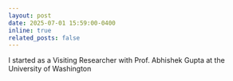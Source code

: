 ```yaml
---
layout: post
date: 2025-07-01 15:59:00-0400
inline: true
related_posts: false
---
```


I started as a Visiting Researcher with Prof. Abhishek Gupta at the University of Washington